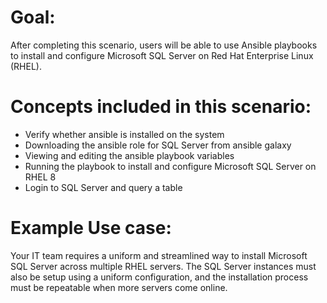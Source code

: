 # Goal:
After completing this scenario, users will be able to use Ansible playbooks 
to install and configure Microsoft SQL Server on Red Hat Enterprise Linux (RHEL).

# Concepts included in this scenario:
* Verify whether ansible is installed on the system
* Downloading the ansible role for SQL Server from ansible galaxy
* Viewing and editing the ansible playbook variables
* Running the playbook to install and configure Microsoft SQL Server on RHEL 8
* Login to SQL Server and query a table

# Example Use case:
Your IT team requires a uniform and streamlined way to install Microsoft SQL Server
across multiple RHEL servers. The SQL Server instances must also be setup using a uniform 
configuration, and the installation process must be repeatable when more servers
come online.
